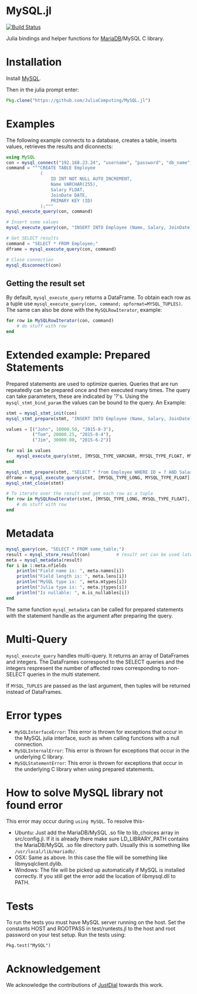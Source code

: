 MySQL.jl
======

[![Build Status](https://travis-ci.org/JuliaDB/MySQL.jl.svg?branch=master)](https://travis-ci.org/JuliaDB/MySQL.jl)

Julia bindings and helper functions for [MariaDB](https://mariadb.org/)/MySQL C library.

# Installation

Install [MySQL](http://dev.mysql.com/doc/refman/5.7/en/installing.html).

Then in the julia prompt enter:
```julia
Pkg.clone("https://github.com/JuliaComputing/MySQL.jl")
```

# Examples

The following example connects to a database, creates a table, inserts values,
 retrieves the results and diconnects:

```julia
using MySQL
con = mysql_connect("192.168.23.24", "username", "password", "db_name")
command = """CREATE TABLE Employee
             (
                 ID INT NOT NULL AUTO_INCREMENT,
                 Name VARCHAR(255),
                 Salary FLOAT,
                 JoinDate DATE,
                 PRIMARY KEY (ID)
             );"""
mysql_execute_query(con, command)

# Insert some values
mysql_execute_query(con, "INSERT INTO Employee (Name, Salary, JoinDate) values ("John", 25000.00, '2015-12-12'), ("Sam", 35000.00, '2012-18-17), ("Tom", 50000.00, '2013-12-14');")

# Get SELECT results
command = "SELECT * FROM Employee;"
dframe = mysql_execute_query(con, command)

# Close connection
mysql_disconnect(con)
```

## Getting the result set

By default, `mysql_execute_query` returns a DataFrame.  To obtain each row as a tuple use `mysql_execute_query(con, command; opformat=MYSQL_TUPLES)`.  The same can also be done with the `MySQLRowIterator`, example:

```julia
for row in MySQLRowIterator(con, command)
    # do stuff with row
end
```

# Extended example: Prepared Statements

Prepared statements are used to optimize queries.  Queries that are run repeatedly can be
 prepared once and then executed many times.  The query can take parameters, these are
 indicated by '?'s. Using the `mysql_stmt_bind_param` the values can be bound to the query.
 An Example:

```julia
stmt = mysql_stmt_init(con)
mysql_stmt_prepare(stmt, "INSERT INTO Employee (Name, Salary, JoinDate) values (?, ?, ?);")

values = [("John", 10000.50, "2015-8-3"),
          ("Tom", 20000.25, "2015-8-4"),
          ("Jim", 30000.00, "2015-6-2")]

for val in values
    mysql_execute_query(stmt, [MYSQL_TYPE_VARCHAR, MYSQL_TYPE_FLOAT, MYSQL_TYPE_DATE], val)
end

mysql_stmt_prepare(stmt, "SELECT * from Employee WHERE ID = ? AND Salary > ?")
dframe = mysql_execute_query(stmt, [MYSQL_TYPE_LONG, MYSQL_TYPE_FLOAT], [5, 35000.00])
mysql_stmt_close(stmt)

# To iterate over the result and get each row as a tuple
for row in MySQLRowIterator(stmt, [MYSQL_TYPE_LONG, MYSQL_TYPE_FLOAT], [5, 35000.00])
    # do stuff with row
end
```

# Metadata

```julia
mysql_query(con, "SELECT * FROM some_table;")
result = mysql_store_result(con)          # result set can be used later to retrieve values.
meta = mysql_metadata(result)
for i in 1:meta.nfields
    println("Field name is: ", meta.names[i])
    println("Field length is: ", meta.lens[i])
    println("MySQL type is: ", meta.mtypes[i])
    println("Julia type is: ", meta.jtypes[i])
    println("Is nullable: ", m.is_nullables[i])
end
```

The same function `mysql_metadata` can be called for prepared statements with the statement
 handle as the argument after preparing the query.

# Multi-Query

`mysql_execute_query` handles multi-query.  It returns an array of DataFrames and integers.
 The DataFrames correspond to the SELECT queries and the integers respresent the number of
 affected rows corresponding to non-SELECT queries in the multi statement.

If `MYSQL_TUPLES` are passed as the last argument, then tuples will be returned instead
 of DataFrames.

# Error types

* `MySQLInterfaceError`: This error is thrown for exceptions that occur in the MySQL julia interface, such as when calling functions with a null connection.
* `MySQLInternalError`: This error is thrown for exceptions that occur in the underlying C library.
* `MySQLStatementError`: This error is thrown for exceptions that occur in the underlying C library when using prepared statements.

# How to solve MySQL library not found error

This error may occur during `using MySQL`. To resolve this-
* Ubuntu: Just add the MariaDB/MySQL .so file to lib_choices array in src/config.jl. If it is already there
make sure LD_LIBRARY_PATH contains the MariaDB/MySQL .so file directory path. Usually this is something like
`/usr/local/lib/mariadb/`.
* OSX: Same as above. In this case the file will be something like libmysqlclient.dylib.
* Windows: The file will be picked up automatically if MySQL is installed correctly.  If you still get the error add the location of libmysql.dll to PATH.

# Tests

To run the tests you must have MySQL server running on the host. Set the constants HOST and ROOTPASS 
in test/runtests.jl to the host and root password on your test setup. Run the tests using:
```
Pkg.test("MySQL")
```

# Acknowledgement

We acknowledge the contributions of [JustDial](http://www.justdial.com) towards this work.
